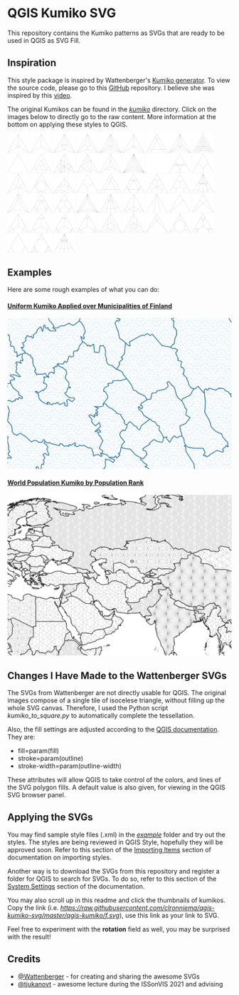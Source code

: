 # QGIS Kumiko SVG

This repository contains the Kumiko patterns as SVGs that are ready to be used in QGIS as SVG Fill.

## Inspiration

This style package is inspired by Wattenberger's [Kumiko generator](https://kumiko-generator.netlify.app/). To view the source code, please go to this [GitHub](https://github.com/Wattenberger/kumiko) repository. I believe she was inspired by this [video](https://www.youtube.com/watch?v=-NuqwJz9RNE&ab_channel=%E7%AB%B9%E4%B8%AD%E5%A4%A7%E5%B7%A5%E9%81%93%E5%85%B7%E9%A4%A8).

The original Kumikos can be found in the [*kumiko*](https://github.com/clronniema/qgis-kumiko-svg/tree/master/kumiko) directory. Click on the images below to directly go to the raw content. More information at the bottom on applying these styles to QGIS.

<a href="https://raw.githubusercontent.com/clronniema/qgis-kumiko-svg/master/qgis-kumiko/a.svg"><img src="./png/a.png" width="48"></a>
<a href="https://raw.githubusercontent.com/clronniema/qgis-kumiko-svg/master/qgis-kumiko/asa-no-ha1.svg"><img src="./png/asa-no-ha1.png" width="48"></a>
<a href="https://raw.githubusercontent.com/clronniema/qgis-kumiko-svg/master/qgis-kumiko/asa-no-ha2.svg"><img src="./png/asa-no-ha2.png" width="48"></a>
<a href="https://raw.githubusercontent.com/clronniema/qgis-kumiko-svg/master/qgis-kumiko/asa-no-ha3.svg"><img src="./png/asa-no-ha3.png" width="48"></a>
<a href="https://raw.githubusercontent.com/clronniema/qgis-kumiko-svg/master/qgis-kumiko/asa-no-ha4.svg"><img src="./png/asa-no-ha4.png" width="48"></a>
<a href="https://raw.githubusercontent.com/clronniema/qgis-kumiko-svg/master/qgis-kumiko/asa-no-ha5.svg"><img src="./png/asa-no-ha5.png" width="48"></a>
<a href="https://raw.githubusercontent.com/clronniema/qgis-kumiko-svg/master/qgis-kumiko/b.svg"><img src="./png/b.png" width="48"></a>
<a href="https://raw.githubusercontent.com/clronniema/qgis-kumiko-svg/master/qgis-kumiko/c.svg"><img src="./png/c.png" width="48"></a>
<a href="https://raw.githubusercontent.com/clronniema/qgis-kumiko-svg/master/qgis-kumiko/d.svg"><img src="./png/d.png" width="48"></a>
<a href="https://raw.githubusercontent.com/clronniema/qgis-kumiko-svg/master/qgis-kumiko/e.svg"><img src="./png/e.png" width="48"></a>
<a href="https://raw.githubusercontent.com/clronniema/qgis-kumiko-svg/master/qgis-kumiko/f.svg"><img src="./png/f.png" width="48"></a>
<a href="https://raw.githubusercontent.com/clronniema/qgis-kumiko-svg/master/qgis-kumiko/g.svg"><img src="./png/g.png" width="48"></a>
<a href="https://raw.githubusercontent.com/clronniema/qgis-kumiko-svg/master/qgis-kumiko/h.svg"><img src="./png/h.png" width="48"></a>
<a href="https://raw.githubusercontent.com/clronniema/qgis-kumiko-svg/master/qgis-kumiko/i.svg"><img src="./png/i.png" width="48"></a>
<a href="https://raw.githubusercontent.com/clronniema/qgis-kumiko-svg/master/qgis-kumiko/j.svg"><img src="./png/j.png" width="48"></a>
<a href="https://raw.githubusercontent.com/clronniema/qgis-kumiko-svg/master/qgis-kumiko/k.svg"><img src="./png/k.png" width="48"></a>
<a href="https://raw.githubusercontent.com/clronniema/qgis-kumiko-svg/master/qgis-kumiko/kuruma1.svg"><img src="./png/kuruma1.png" width="48"></a>
<a href="https://raw.githubusercontent.com/clronniema/qgis-kumiko-svg/master/qgis-kumiko/kuruma2.svg"><img src="./png/kuruma2.png" width="48"></a>
<a href="https://raw.githubusercontent.com/clronniema/qgis-kumiko-svg/master/qgis-kumiko/kuruma3.svg"><img src="./png/kuruma3.png" width="48"></a>
<a href="https://raw.githubusercontent.com/clronniema/qgis-kumiko-svg/master/qgis-kumiko/l.svg"><img src="./png/l.png" width="48"></a>
<a href="https://raw.githubusercontent.com/clronniema/qgis-kumiko-svg/master/qgis-kumiko/m.svg"><img src="./png/m.png" width="48"></a>
<a href="https://raw.githubusercontent.com/clronniema/qgis-kumiko-svg/master/qgis-kumiko/misc1.svg"><img src="./png/misc1.png" width="48"></a>
<a href="https://raw.githubusercontent.com/clronniema/qgis-kumiko-svg/master/qgis-kumiko/misc2.svg"><img src="./png/misc2.png" width="48"></a>
<a href="https://raw.githubusercontent.com/clronniema/qgis-kumiko-svg/master/qgis-kumiko/misc3.svg"><img src="./png/misc3.png" width="48"></a>
<a href="https://raw.githubusercontent.com/clronniema/qgis-kumiko-svg/master/qgis-kumiko/misc4.svg"><img src="./png/misc4.png" width="48"></a>
<a href="https://raw.githubusercontent.com/clronniema/qgis-kumiko-svg/master/qgis-kumiko/misc5.svg"><img src="./png/misc5.png" width="48"></a>
<a href="https://raw.githubusercontent.com/clronniema/qgis-kumiko-svg/master/qgis-kumiko/misc6.svg"><img src="./png/misc6.png" width="48"></a>
<a href="https://raw.githubusercontent.com/clronniema/qgis-kumiko-svg/master/qgis-kumiko/misc7.svg"><img src="./png/misc7.png" width="48"></a>
<a href="https://raw.githubusercontent.com/clronniema/qgis-kumiko-svg/master/qgis-kumiko/n.svg"><img src="./png/n.png" width="48"></a>
<a href="https://raw.githubusercontent.com/clronniema/qgis-kumiko-svg/master/qgis-kumiko/o.svg"><img src="./png/o.png" width="48"></a>
<a href="https://raw.githubusercontent.com/clronniema/qgis-kumiko-svg/master/qgis-kumiko/p.svg"><img src="./png/p.png" width="48"></a>
<a href="https://raw.githubusercontent.com/clronniema/qgis-kumiko-svg/master/qgis-kumiko/q.svg"><img src="./png/q.png" width="48"></a>
<a href="https://raw.githubusercontent.com/clronniema/qgis-kumiko-svg/master/qgis-kumiko/r.svg"><img src="./png/r.png" width="48"></a>
<a href="https://raw.githubusercontent.com/clronniema/qgis-kumiko-svg/master/qgis-kumiko/rindo1.svg"><img src="./png/rindo1.png" width="48"></a>
<a href="https://raw.githubusercontent.com/clronniema/qgis-kumiko-svg/master/qgis-kumiko/rindo2.svg"><img src="./png/rindo2.png" width="48"></a>
<a href="https://raw.githubusercontent.com/clronniema/qgis-kumiko-svg/master/qgis-kumiko/rindo3.svg"><img src="./png/rindo3.png" width="48"></a>
<a href="https://raw.githubusercontent.com/clronniema/qgis-kumiko-svg/master/qgis-kumiko/s.svg"><img src="./png/s.png" width="48"></a>
<a href="https://raw.githubusercontent.com/clronniema/qgis-kumiko-svg/master/qgis-kumiko/sakura1.svg"><img src="./png/sakura1.png" width="48"></a>
<a href="https://raw.githubusercontent.com/clronniema/qgis-kumiko-svg/master/qgis-kumiko/sakura1b.svg"><img src="./png/sakura1b.png" width="48"></a>
<a href="https://raw.githubusercontent.com/clronniema/qgis-kumiko-svg/master/qgis-kumiko/sakura2.svg"><img src="./png/sakura2.png" width="48"></a>
<a href="https://raw.githubusercontent.com/clronniema/qgis-kumiko-svg/master/qgis-kumiko/sakura3.svg"><img src="./png/sakura3.png" width="48"></a>
<a href="https://raw.githubusercontent.com/clronniema/qgis-kumiko-svg/master/qgis-kumiko/sakura4.svg"><img src="./png/sakura4.png" width="48"></a>
<a href="https://raw.githubusercontent.com/clronniema/qgis-kumiko-svg/master/qgis-kumiko/t.svg"><img src="./png/t.png" width="48"></a>
<a href="https://raw.githubusercontent.com/clronniema/qgis-kumiko-svg/master/qgis-kumiko/u.svg"><img src="./png/u.png" width="48"></a>
<a href="https://raw.githubusercontent.com/clronniema/qgis-kumiko-svg/master/qgis-kumiko/v.svg"><img src="./png/v.png" width="48"></a>
<a href="https://raw.githubusercontent.com/clronniema/qgis-kumiko-svg/master/qgis-kumiko/w.svg"><img src="./png/w.png" width="48"></a>
<a href="https://raw.githubusercontent.com/clronniema/qgis-kumiko-svg/master/qgis-kumiko/x.svg"><img src="./png/x.png" width="48"></a>
<a href="https://raw.githubusercontent.com/clronniema/qgis-kumiko-svg/master/qgis-kumiko/y.svg"><img src="./png/y.png" width="48"></a>


## Examples

Here are some rough examples of what you can do:

#### [**Uniform Kumiko Applied over Municipalities of Finland**](https://github.com/clronniema/qgis-kumiko-svg/blob/master/example/finland_kumiko.qml)
![Finland Kumiko](example/finland_kumiko.png)
#### [**World Population Kumiko by Population Rank**](https://github.com/clronniema/qgis-kumiko-svg/blob/master/example/countries_pop_kumiko.qml)
![World Population Kumiko](example/countries_pop_kumiko.png)

## Changes I Have Made to the Wattenberger SVGs

The SVGs from Wattenberger are not directly usable for QGIS. The original images compose of a single tile of isocelese triangle, without filling up the whole SVG canvas. Therefore, I used the Python script *kumiko_to_square.py* to automatically complete the tessellation. 

Also, the fill settings are adjusted according to the [QGIS documentation](https://docs.qgis.org/3.16/en/docs/user_manual/style_library/symbol_selector.html#svg-marker). They are:

- fill=param(fill)
- stroke=param(outline)
- stroke-width=param(outline-width)

These attributes will allow QGIS to take control of the colors, and lines of the SVG polygon fills. A default value is also given, for viewing in the QGIS SVG browser panel.

## Applying the SVGs

You may find sample style files (.xml) in the [*example*](https://github.com/clronniema/qgis-kumiko-svg/blob/master/example/) folder and try out the styles. The styles are being reviewed in QGIS Style, hopefully they will be approved soon. Refer to this section of the [Importing Items](https://docs.qgis.org/3.16/en/docs/user_manual/style_library/style_manager.html#importing-items) section of documentation on importing styles.

Another way is to download the SVGs from this repository and register a folder for QGIS to search for SVGs. To do so, refer to this section of the [System Settings](https://docs.qgis.org/3.16/en/docs/user_manual/introduction/qgis_configuration.html#svg-paths) section of the documentation.

You may also scroll up in this readme and click the thumbnails of kumikos. Copy the link (i.e. *https://raw.githubusercontent.com/clronniema/qgis-kumiko-svg/master/qgis-kumiko/f.svg*), use this link as your link to SVG. 

Feel free to experiment with the **rotation** field as well, you may be surprised with the result!

## Credits

- [@Wattenberger](https://github.com/Wattenberger) - for creating and sharing the awesome SVGs
- [@tjukanovt](https://github.com/tjukanovt) - awesome lecture during the ISSonVIS 2021 and advising 
